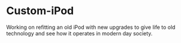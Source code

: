 # Custom-iPod
Working on refitting an old iPod with new upgrades to give life to old technology and see how it operates in modern day society.

